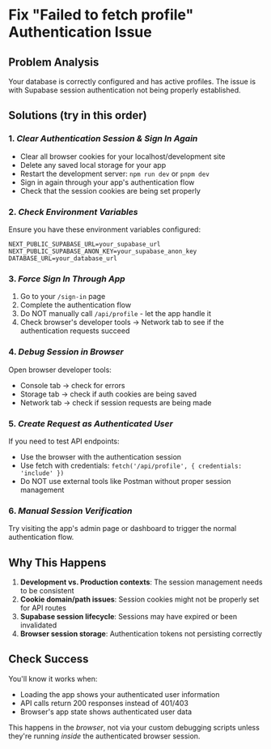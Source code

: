 # Fix "Failed to fetch profile" Authentication Issue

## Problem Analysis

Your database is correctly configured and has active profiles. The issue is with Supabase session authentication not being properly established.

## Solutions (try in this order)

### 1. **_Clear Authentication Session & Sign In Again_**

- Clear all browser cookies for your localhost/development site
- Delete any saved local storage for your app
- Restart the development server: `npm run dev` or `pnpm dev`
- Sign in again through your app's authentication flow
- Check that the session cookies are being set properly

### 2. **_Check Environment Variables_**

Ensure you have these environment variables configured:

```env
NEXT_PUBLIC_SUPABASE_URL=your_supabase_url
NEXT_PUBLIC_SUPABASE_ANON_KEY=your_supabase_anon_key
DATABASE_URL=your_database_url
```

### 3. **_Force Sign In Through App_**

1. Go to your `/sign-in` page
2. Complete the authentication flow
3. Do NOT manually call `/api/profile` - let the app handle it
4. Check browser's developer tools → Network tab to see if the authentication requests succeed

### 4. **_Debug Session in Browser_**

Open browser developer tools:

- Console tab → check for errors
- Storage tab → check if auth cookies are being saved
- Network tab → check if session requests are being made

### 5. **_Create Request as Authenticated User_**

If you need to test API endpoints:

- Use the browser with the authentication session
- Use fetch with credentials: `fetch('/api/profile', { credentials: 'include' })`
- Do NOT use external tools like Postman without proper session management

### 6. **_Manual Session Verification_**

Try visiting the app's admin page or dashboard to trigger the normal authentication flow.

## Why This Happens

1. **Development vs. Production contexts**: The session management needs to be consistent
2. **Cookie domain/path issues**: Session cookies might not be properly set for API routes
3. **Supabase session lifecycle**: Sessions may have expired or been invalidated
4. **Browser session storage**: Authentication tokens not persisting correctly

## Check Success

You'll know it works when:

- Loading the app shows your authenticated user information
- API calls return 200 responses instead of 401/403
- Browser's app state shows authenticated user data

This happens in the _browser_, not via your custom debugging scripts unless they're running _inside_ the authenticated browser session.
